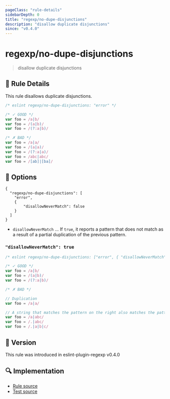 ```yaml
---
pageClass: "rule-details"
sidebarDepth: 0
title: "regexp/no-dupe-disjunctions"
description: "disallow duplicate disjunctions"
since: "v0.4.0"
---
```

# regexp/no-dupe-disjunctions

> disallow duplicate disjunctions

## :book: Rule Details

This rule disallows duplicate disjunctions.

<eslint-code-block>

```js
/* eslint regexp/no-dupe-disjunctions: "error" */

/* ✓ GOOD */
var foo = /a|b/
var foo = /(a|b)/
var foo = /(?:a|b)/

/* ✗ BAD */
var foo = /a|a/
var foo = /(a|a)/
var foo = /(?:a|a)/
var foo = /abc|abc/
var foo = /[ab]|[ba]/
```

</eslint-code-block>

## :wrench: Options

```json5
{
  "regexp/no-dupe-disjunctions": [
    "error",
    {
        "disallowNeverMatch": false
    }
  ]
}
```

- `disallowNeverMatch` ... If `true`, it reports a pattern that does not match as a result of a partial duplication of the previous pattern.

### `"disallowNeverMatch": true`

<eslint-code-block>

```js
/* eslint regexp/no-dupe-disjunctions: ["error", { "disallowNeverMatch": true }] */

/* ✓ GOOD */
var foo = /a|b/
var foo = /(a|b)/
var foo = /(?:a|b)/

/* ✗ BAD */

// Duplication
var foo = /a|a/

// A string that matches the pattern on the right also matches the pattern on the left, so it doesn't make sense to process the pattern on the right.
var foo = /a|abc/
var foo = /.|abc/
var foo = /.|a|b|c/
```

</eslint-code-block>

## :rocket: Version

This rule was introduced in eslint-plugin-regexp v0.4.0

## :mag: Implementation

- [Rule source](https://github.com/ota-meshi/eslint-plugin-regexp/blob/master/lib/rules/no-dupe-disjunctions.ts)
- [Test source](https://github.com/ota-meshi/eslint-plugin-regexp/blob/master/tests/lib/rules/no-dupe-disjunctions.ts)
